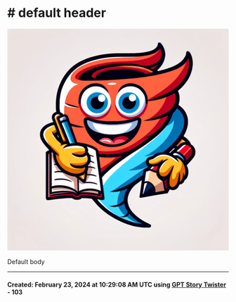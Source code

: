 # # default header

![Story Twister](<../images/GPT_story_twister.png>)

Default body

-----
#### Created: February 23, 2024 at 10:29:08 AM UTC using [GPT Story Twister](https://chat.openai.com/g/g-mBiNy6U9S-story-twister) - 103